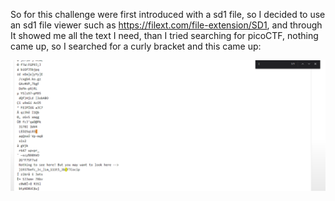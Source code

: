 So for this challenge were first introduced with a sd1 file, so I decided to use an sd1 file viewer such as https://filext.com/file-extension/SD1, and through It showed me all the text I need, than I tried searching for picoCTF, nothing came up, so I searched for a curly bracket and this came up:

![alt text](https://github.com/MohammedAl-Rasheed/picoCTF_Solutions/blob/main/Forensics/Images/Sd1.png?raw=true)
